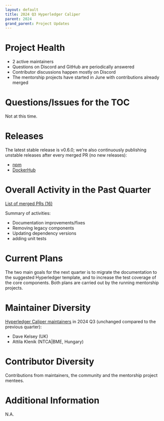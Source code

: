 ```yaml
---
layout: default
title: 2024 Q3 Hyperledger Caliper
parent: 2024
grand_parent: Project Updates
---
```


# Project Health

* 2 active maintainers
* Questions on Discord and GitHub are periodically answered
* Contributor discussions happen mostly on Discord
* The mentorship projects have started in June with contributions already merged

# Questions/Issues for the TOC

Not at this time.

# Releases

The latest stable release is v0.6.0; we're also continuously publishing unstable releases after every merged PR (no new releases):

* [npm](https://www.npmjs.com/package/@hyperledger/caliper-cli/v/0.6.0)
* [DockerHub](https://hub.docker.com/layers/hyperledger/caliper/0.6.0/images/sha256-ace68b58b329a5f2c5bd569cc2f59b7f64e9bbee1f3bb9f4f8a97469b55d7b2b?context=explore)

# Overall Activity in the Past Quarter

[List of merged PRs (16)](https://github.com/hyperledger/caliper/pulls?q=is%3Apr+is%3Aclosed+merged%3A2024-07-01..2024-09-30)

Summary of activities:
* Documentation improvements/fixes
* Removing legacy components
* Updating dependency versions
* adding unit tests

# Current Plans

The two main goals for the next quarter is to migrate the documentation to the suggested Hyperledger template, and to increase the test coverage of the core components. Both plans are carried out by the running mentorship projects.

# Maintainer Diversity

[Hyperledger Caliper maintainers](https://github.com/hyperledger/caliper/blob/08f732a484c93285fdc4df628f10cbc8d454d583/MAINTAINERS.md) in 2024 Q3 (unchanged compared to the previous quarter):
* Dave Kelsey (UK)
* Attila Klenik (NTCA|BME, Hungary)

# Contributor Diversity

Contributions from maintainers, the community and the mentorship project mentees.

# Additional Information

N.A.


